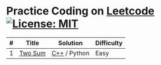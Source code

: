  # Practice Coding on [Leetcode](https://www.leetcode.com) [![License: MIT](https://img.shields.io/badge/License-MIT-yellow.svg)](https://opensource.org/licenses/MIT)
 #|Title|Solution|Difficulty
----|----------------|--------|--------
1|[Two Sum](https://leetcode.com/problems/two-sum/description/)|[C++](https://github.com/noaster/Leetcode/blob/master/TwoSum/twosum.cpp) / Python|Easy
